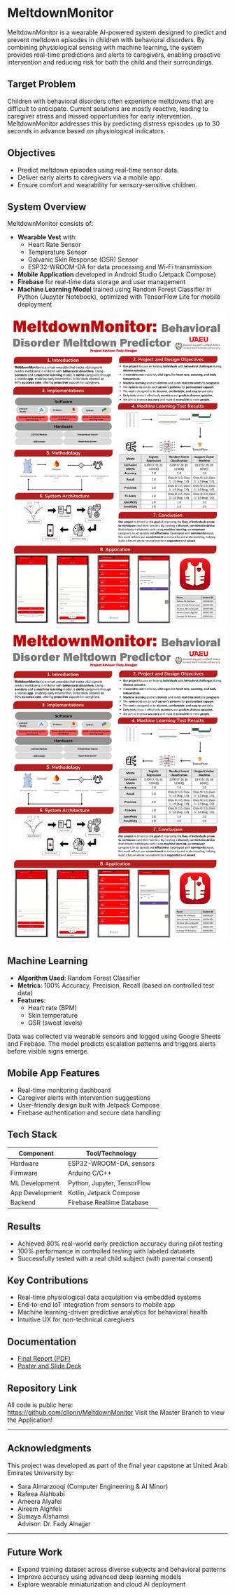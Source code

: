 # MeltdownMonitor

MeltdownMonitor is a wearable AI-powered system designed to predict and prevent meltdown episodes in children with behavioral disorders. By combining physiological sensing with machine learning, the system provides real-time predictions and alerts to caregivers, enabling proactive intervention and reducing risk for both the child and their surroundings.

## Target Problem

Children with behavioral disorders often experience meltdowns that are difficult to anticipate. Current solutions are mostly reactive, leading to caregiver stress and missed opportunities for early intervention. MeltdownMonitor addresses this by predicting distress episodes up to 30 seconds in advance based on physiological indicators.

## Objectives

- Predict meltdown episodes using real-time sensor data.
- Deliver early alerts to caregivers via a mobile app.
- Ensure comfort and wearability for sensory-sensitive children.

## System Overview

MeltdownMonitor consists of:

- **Wearable Vest** with:
  - Heart Rate Sensor
  - Temperature Sensor
  - Galvanic Skin Response (GSR) Sensor
  - ESP32-WROOM-DA for data processing and Wi-Fi transmission
- **Mobile Application** developed in Android Studio (Jetpack Compose)
- **Firebase** for real-time data storage and user management
- **Machine Learning Model** trained using Random Forest Classifier in Python (Jupyter Notebook), optimized with TensorFlow Lite for mobile deployment

![System Architecture](https://github.com/cllonn/MeltdownMonitor/blob/main/Images/poster.png)
![Poster](https://github.com/cllonn/MeltdownMonitor/blob/main/Images/poster.png)

## Machine Learning

- **Algorithm Used**: Random Forest Classifier
- **Metrics**: 100% Accuracy, Precision, Recall (based on controlled test data)
- **Features**:
  - Heart rate (BPM)
  - Skin temperature
  - GSR (sweat levels)

Data was collected via wearable sensors and logged using Google Sheets and Firebase. The model predicts escalation patterns and triggers alerts before visible signs emerge.

## Mobile App Features

- Real-time monitoring dashboard
- Caregiver alerts with intervention suggestions
- User-friendly design built with Jetpack Compose
- Firebase authentication and secure data handling

## Tech Stack

| Component       | Tool/Technology             |
|----------------|-----------------------------|
| Hardware        | ESP32-WROOM-DA, sensors     |
| Firmware        | Arduino C/C++               |
| ML Development  | Python, Jupyter, TensorFlow |
| App Development | Kotlin, Jetpack Compose     |
| Backend         | Firebase Realtime Database  |

## Results

- Achieved 80% real-world early prediction accuracy during pilot testing
- 100% performance in controlled testing with labeled datasets
- Successfully tested with a real child subject (with parental consent)

## Key Contributions

- Real-time physiological data acquisition via embedded systems
- End-to-end IoT integration from sensors to mobile app
- Machine learning-driven predictive analytics for behavioral health
- Intuitive UX for non-technical caregivers

## Documentation

- [Final Report (PDF)](link-if-available)
- [Poster and Slide Deck](link-if-available)

## Repository Link

All code is public here:  
https://github.com/cllonn/MeltdownMonitor
Visit the Master Branch to view the Application!

---

## Acknowledgments

This project was developed as part of the final year capstone at United Arab Emirates University by:

- Sara Almarzooqi (Computer Engineering & AI Minor)
- Rafeea Alahbabi
- Ameera Alyafei
- Alreem Alghfeli
- Sumaya Alshamsi  
Advisor: Dr. Fady Alnajjar

---

## Future Work

- Expand training dataset across diverse subjects and behavioral patterns
- Improve accuracy using advanced deep learning models
- Explore wearable miniaturization and cloud AI deployment


